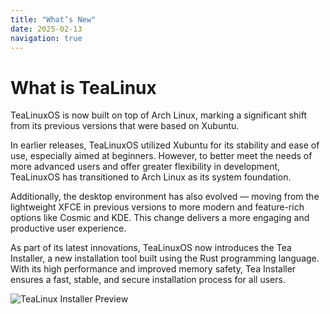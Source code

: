 ```yaml
---
title: "What’s New"
date: 2025-02-13
navigation: true
---
```


<div class="flex flex-col min-h-screen">
  <div class="flex-1">
    <h1 >What is TeaLinux </h1>
    <p class="mb-6">
TeaLinuxOS is now built on top of Arch Linux, marking a significant shift from its previous versions that were based on Xubuntu.

In earlier releases, TeaLinuxOS utilized Xubuntu for its stability and ease of use, especially aimed at beginners. However, to better meet the needs of more advanced users and offer greater flexibility in development, TeaLinuxOS has transitioned to Arch Linux as its system foundation.

Additionally, the desktop environment has also evolved — moving from the lightweight XFCE in previous versions to more modern and feature-rich options like Cosmic and KDE. This change delivers a more engaging and productive user experience.

As part of its latest innovations, TeaLinuxOS now introduces the Tea Installer, a new installation tool built using the Rust programming language. With its high performance and improved memory safety, Tea Installer ensures a fast, stable, and secure installation process for all users.</p>
<img src="/img/installer.png" alt="TeaLinux Installer Preview" class="mb-6" />

  </div>

<NavLink
next-title="Requirements"
next-description="The following guide describes how to download the TeaLinuxOS.iso image"
next-href="/documentation/installation/requirements"
prev-title="Introduction to TeaLinux"
prev-description=""
prev-href="/documentation/welcome-to-tealinuxos/what-is-tealinux"
/>

</div>
